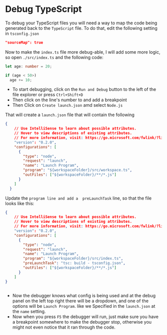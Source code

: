 # Debug TypeScript

To debug your TypeScript files you will need a way to map the code being generated back to the `TypeScript` file. To do that, edit the following setting in `tsconfig.json`

```json
"sourceMap": true
```

Now to make the `index.ts` file more debug-able, I will add some more logic, so open `./src/index.ts` and the following code:

```ts
let age: number = 20;

if (age < 50>)
  age += 10;
```

- To start debugging, click on the `Run and Debug` button to the left of the file explorer or press `Ctrl+Shift+D` 
- Then click on the line's number to and add a breakpoint
- Then Click on `Create launch.json` amd select `Node.js`

That will create a `launch.json` file that will contain the following

```json
{
    // Use IntelliSense to learn about possible attributes.
    // Hover to view descriptions of existing attributes.
    // For more information, visit: https://go.microsoft.com/fwlink/?linkid=830387
    "version": "0.2.0",
    "configurations": [
      {
        "type": "node",
        "request": "launch",
        "name": "Launch Program",
        "program": "${workspaceFolder}/src/workspace.ts",
        "outFiles": ["${workspaceFolder}/**/*.js"]
      }
    ]
  }
```

Update the `program line and add a  preLaunchTask` line, so that the file looks like this:

```json
{
    // Use IntelliSense to learn about possible attributes.
    // Hover to view descriptions of existing attributes.
    // For more information, visit: https://go.microsoft.com/fwlink/?linkid=830387
    "version": "0.2.0",
    "configurations": [
      {
        "type": "node",
        "request": "launch",
        "name": "Launch Program",
        "program": "${workspaceFolder}/src/index.ts",
        "preLaunchTask": "tsc: build - tsconfig.json",
        "outFiles": ["${workspaceFolder}/**/*.js"]
      }
    ]
}
  
```

- Now the debugger knows what config is being used and at the debug panel on the left top right there will be a dropdown, and one of the options will be `Launch Program`. like we Specified in the `launch.json` at the `name` setting.
- Now when you press `F5` the debugger will run, just make sure you have a breakpoint somewhere to make the debugger stop, otherwise you might not even notice that it ran through the code.
